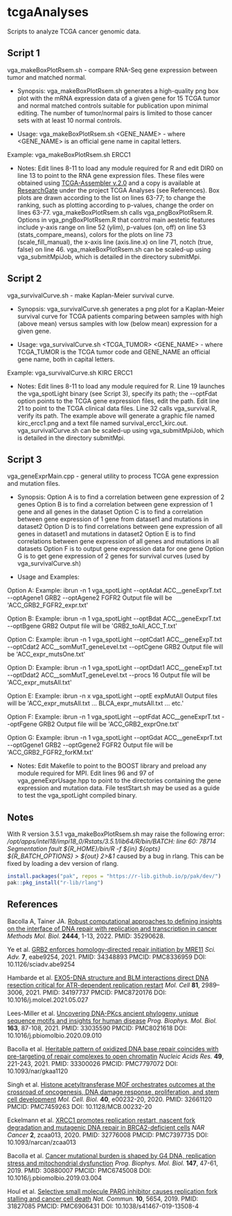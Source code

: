 # tcgaAnalyses

Scripts to analyze TCGA cancer genomic data.

## Script 1 

vga_makeBoxPlotRsem.sh - compare RNA-Seq gene expression between tumor and matched normal.

* Synopsis: vga_makeBoxPlotRsem.sh generates a high-quality png box plot with the mRNA expression data of a given gene for 15 TCGA tumor and normal matched controls suitable for publication upon minimal editing. The number of tumor/normal pairs is limited to those cancer sets with at least 10 normal controls.

* Usage: vga_makeBoxPlotRsem.sh <GENE_NAME> - where <GENE_NAME> is an official gene name in capital letters.

Example: vga_makeBoxPlotRsem.sh ERCC1

* Notes: Edit lines 8-11 to load any module required for R and edit DIR0 on line 13 to point to the RNA gene expression files. These files were obtained using [TCGA-Assembler v.2.0](https://github.com/compgenome365/TCGA-Assembler-2) and a copy is available at [ResearchGate](https://www.researchgate.net/profile/Albino_Bacolla) under the project TCGA Analyses (see References). Box plots are drawn according to the list on lines 63-77; to change the ranking, such as plotting according to p-values, change the order on lines 63-77. vga_makeBoxPlotRsem.sh calls vga_pngBoxPlotRsem.R. Options in vga_pngBoxPlotRsem.R that control main aestetic features include y-axis range on line 52 (ylim), p-values (on, off) on line 53 (stats_compare_means), colors for the plots on line 73 (scale_fill_manual), the x-axis line (axis.line.x) on line 71, notch (true, false) on line 46. vga_makeBoxPlotRsem.sh can be scaled-up using vga_submitMpiJob, which is detailed in the directory submitMpi.
  
## Script 2

vga_survivalCurve.sh - make Kaplan-Meier survival curve.

* Synopsis: vga_survivalCurve.sh generates a png plot for a Kaplan-Meier survival curve for TCGA patients comparing between samples with high (above mean) versus samples with low (below mean) expression for a given gene.

* Usage: vga_survivalCurve.sh <TCGA_TUMOR> <GENE_NAME> - where TCGA_TUMOR is the TCGA tumor code and GENE_NAME an official gene name, both in capital letters.

Example: vga_survivalCurve.sh KIRC ERCC1

* Notes: Edit lines 8-11 to load any module required for R. Line 19 launches the vga_spotLight binary (see Script 3), specify its path; the --optFdat option points to the TCGA gene expression files, edit the path. Edit line 21 to point to the TCGA clinical data files. Line 32 calls vga_survival.R, verify its path. The example above will generate a graphic file named kirc_ercc1.png and a text file named survival_ercc1_kirc.out. vga_survivalCurve.sh can be scaled-up using vga_submitMpiJob, which is detailed in the directory submitMpi.

## Script 3 

vga_geneExprMain.cpp - general utility to process TCGA gene expression and mutation files.

* Synopsis: Option A is to find a correlation between gene expression of 2 genes
          Option B is to find a correlation between gene expression of 1 gene and all genes in the dataset
          Option C is to find a correlation between gene expression of 1 gene from dataset1 and mutations in dataset2
          Option D is to find correlations between gene expression of all genes in dataset1 and mutations in dataset2
          Option E is to find correlations between gene expression of all genes and mutations in all datasets
          Option F is to output gene expression data for one gene
          Option G is to get gene expression of 2 genes for survival curves (used by vga_survivalCurve.sh)
          
* Usage and Examples:

Option A:
   Example: ibrun -n 1 vga_spotLight --optAdat ACC__geneExprT.txt --optAgene1 GRB2 --optAgene2 FGFR2
   Output file will be 'ACC_GRB2_FGFR2_expr.txt'

Option B:
   Example: ibrun -n 1 vga_spotLight --optBdat ACC__geneExprT.txt --optBgene GRB2
   Output file will be 'GRB2_toAll_ACC_T.txt'

Option C:
   Example: ibrun -n 1 vga_spotLight --optCdat1 ACC__geneExpT.txt --optCdat2 ACC__somMutT_geneLevel.txt --optCgene GRB2
   Output file will be 'ACC_expr_mutsOne.txt'

Option D:
   Example: ibrun -n 1 vga_spotLight --optDdat1 ACC__geneExpT.txt --optDdat2 ACC__somMutT_geneLevel.txt --procs 16
   Output file will be 'ACC_expr_mutsAll.txt'

Option E:
   Example: ibrun -n x vga_spotLight --optE expMutAll
   Output files will be 'ACC_expr_mutsAll.txt ... BLCA_expr_mutsAll.txt ... etc.'

Option F:
   Example: ibrun -n 1 vga_spotLight --optFdat ACC__geneExprT.txt --optFgene GRB2
   Output file will be 'ACC_GRB2_exprOne.txt'

Option G:
   Example: ibrun -n 1 vga_spotLight --optGdat ACC__geneExprT.txt --optGgene1 GRB2 --optGgene2 FGFR2
   Output file will be 'ACC_GRB2_FGFR2_forKM.txt'
   
* Notes: Edit Makefile to point to the BOOST library and preload any module required for MPI. Edit lines 96 and 97 of vga_geneExprUsage.hpp to point to the directories containing the gene expression and mutation data. File testStart.sh may be used as a guide to test the vga_spotLight compiled binary.

## Notes

With R version 3.5.1 vga_makeBoxPlotRsem.sh may raise the following error: */opt/apps/intel18/impi18_0/Rstats/3.5.1/lib64/R/bin/BATCH: line 60: 78714 Segmentation fault      ${R_HOME}/bin/R -f ${in} ${opts} ${R_BATCH_OPTIONS} > ${out} 2>&1* caused by a bug in rlang. This can be fixed by loading a dev version of rlang.
``` r
install.packages("pak", repos = "https://r-lib.github.io/p/pak/dev/")
pak::pkg_install("r-lib/rlang")
```

## References

Bacolla A, Tainer JA. [Robust computational approaches to defining insights on the interface of DNA repair with replication and transcription in cancer](10.1007/978-1-0716-2063-2_1) *Methods Mol. Biol.* **2444**, 1-13, 2022. PMID: 35290628.

Ye et al. [GRB2 enforces homology-directed repair initiation by MRE11](https://advances.sciencemag.org/content/7/32/eabe9254) *Sci. Adv.* **7**, eabe9254, 2021. PMID: 34348893 PMCID: PMC8336959  DOI: 10.1126/sciadv.abe9254

Hambarde et al. [EXO5-DNA structure and BLM interactions direct DNA resection critical for ATR-dependent replication restart](https://www.sciencedirect.com/science/article/pii/S1097276521004202?via%3Dihub) *Mol. Cell* **81**, 2989–3006, 2021. PMID: 34197737  PMCID: PMC8720176  DOI: 10.1016/j.molcel.2021.05.027

Lees-Miller et al. [Uncovering DNA-PKcs ancient phylogeny, unique sequence motifs and insights for human disease](https://www.sciencedirect.com/science/article/pii/S0079610720300973?via%3Dihub) *Prog. Biophys. Mol. Biol.* **163**, 87-108, 2021. PMID: 33035590  PMCID: PMC8021618  DOI: 10.1016/j.pbiomolbio.2020.09.010

Bacolla et al. [Heritable pattern of oxidized DNA base repair coincides with pre-targeting of repair complexes to open chromatin](https://academic.oup.com/nar/article/49/1/221/6029161) *Nucleic Acids Res.* **49**, 221-243, 2021. PMID: 33300026  PMCID: PMC7797072  DOI: 10.1093/nar/gkaa1120

Singh et al. [Histone acetyltransferase MOF orchestrates outcomes at the crossroad of oncogenesis, DNA damage response, proliferation, and stem cell development](https://mcb.asm.org/content/mcb/40/18/e00232-20.full.pdf) *Mol. Cell. Biol.* **40**, e00232-20, 2020. PMID: 32661120  PMCID: PMC7459263  DOI: 10.1128/MCB.00232-20

Eckelmann et al. [XRCC1 promotes replication restart, nascent fork degradation and mutagenic DNA repair in BRCA2-deficient cells](https://www.ncbi.nlm.nih.gov/pmc/articles/PMC7397735/) *NAR Cancer* **2**, zcaa013, 2020. PMID: 32776008  PMCID: PMC7397735  DOI: 10.1093/narcan/zcaa013

Bacolla et al. [Cancer mutational burden is shaped by G4 DNA, replication stress and mitochondrial dysfunction](https://www.sciencedirect.com/science/article/pii/S0079610718302426?via%3Dihub) *Prog. Biophys. Mol. Biol.* **147**, 47-61, 2019. PMID: 30880007  PMCID: PMC6745008  DOI: 10.1016/j.pbiomolbio.2019.03.004

Houl et al. [Selective small molecule PARG inhibitor causes replication fork stalling and cancer cell death](https://www.nature.com/articles/s41467-019-13508-4) *Nat. Commun.* **10**, 5654, 2019. PMID: 31827085  PMCID: PMC6906431  DOI: 10.1038/s41467-019-13508-4
